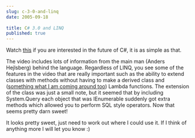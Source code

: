 ```yaml
---
slug: c-3-0-and-linq
date: 2005-09-18
 
title: C# 3.0 and LINQ
published: true
---
```

Watch <a href="http://channel9.msdn.com/showpost.aspx?postid=114680">this</a> if you are interested in the future of C#, it is as simple as that.<p />The video includes lots of information from the main man (Anders Hejlsberg) behind the language.  Regardless of LINQ, you see some of the features in the video that are really important such as the ability to extend classes with methods without having to make a derived class and (<a href="http://www.kinlan.co.uk/2005/09/c-30-ugh.html">something what I am coming around too</a>) Lambda functions.  The extension of the class was just a small note, but it seemed that by including System.Query each object that was IEnumerable suddenly got extra methods which allowed you to perform SQL style operators.  Now that seems pretty darn sweet!<p />It looks pretty sweet, just need to work out where I could use it.  If I think of anything more I will let you know :)<p />

